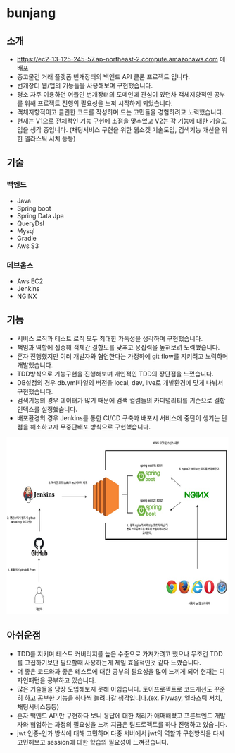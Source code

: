 # bunjang 

## 소개
- https://ec2-13-125-245-57.ap-northeast-2.compute.amazonaws.com 에 배포 
- 중고물건 거래 플랫폼 번개장터의 백엔드 API 클론 프로젝트 입니다.
- 번개장터 웹/앱의 기능들을 사용해보며 구현했습니다.
- 평소 자주 이용하던 어플인 번개장터의 도메인에 관심이 있던차 객체지향적인 공부를 위해 프로젝트 진행의 필요성을 느껴 시작하게 되었습니다. 
- 객체지향적이고 클린한 코드를 작성하며 드는 고민들을 경험하려고 노력했습니다.
- 현재는 V1으로 전체적인 기능 구현에 초점을 맞추었고 V2는 각 기능에 대한 기술도입을 생각 중입니다. (채팅서비스 구현을 위한 웹소켓 기술도입, 검색기능 개선을 위한 엘라스틱 서치 등등)

## 기술
### 백엔드
  - Java
  - Spring boot
  - Spring Data Jpa
  - QueryDsl
  - Mysql
  - Gradle
  - Aws S3
### 데브옵스
  - Aws EC2
  - Jenkins
  - NGINX
 
## 기능
- 서비스 로직과 테스트 로직 모두 최대한 가독성을 생각하며 구현했습니다.
- 책임과 역할에 집중해 객체간 결합도를 낮추고 응집력을 높혀보려 노력했습니다.
- 혼자 진행했지만 여러 개발자와 협언한다는 가정하에 git flow를 지키려고 노력하며 개발했습니다.
- TDD방식으로 기능구현을 진행해보며 개인적인 TDD의 장단점을 느꼈습니다.
- DB설정의 경우 db.yml파일의 버전을 local, dev, live로 개발환경에 맞게 나눠서 구현했습니다.
- 검색기능의 경우 데이터가 많기 때문에 검색 컬럼들의 카디널리티를 기준으로 결합인덱스를 설정했습니다. 
- 배포환경의 경우 Jenkins를 통한 CI/CD 구축과 배포시 서비스에 중단이 생기는 단점을 해소하고자 무중단배포 방식으로 구현했습니다.
<img src = "src/main/resources/templates/images/번장 포폴 도식화.jpg" width="700" height="400">

## 아쉬운점
- TDD를 지키며 테스트 커버리지를 높은 수준으로 가져가려고 했으나 무조건 TDD를 고집하기보단 필요할때 사용하는게 제일 효율적인것 같다 느꼈습니다.
- 더 좋은 코드와과 좋은 테스트에 대한 공부의 필요성을 많이 느끼게 되어 현재는 디자인패턴을 공부하고 있습니다.
- 많은 기술들을 당장 도입해보지 못해 아쉽습니다. 토이프로젝트로 코드개선도 꾸준히 하고 공부한 기능을 하나씩 늘려나갈 생각입니다.(ex. Flyway, 엘라스틱 서치, 채팅서비스등등)
- 혼자 백엔드 API만 구현하다 보니 응답에 대한 처리가 애매해졌고 프론트엔드 개발자와 협업하는 과정의 필요성을 느껴 지금은 팀프로젝트를 하나 진행하고 있습니다.
- jwt 인증-인가 방식에 대해 고민하며 다중 서버에서 jwt의 역할과 구현방식을 다시 고민해보고 session에 대한 학습의 필요성이 느껴졌습니다.
